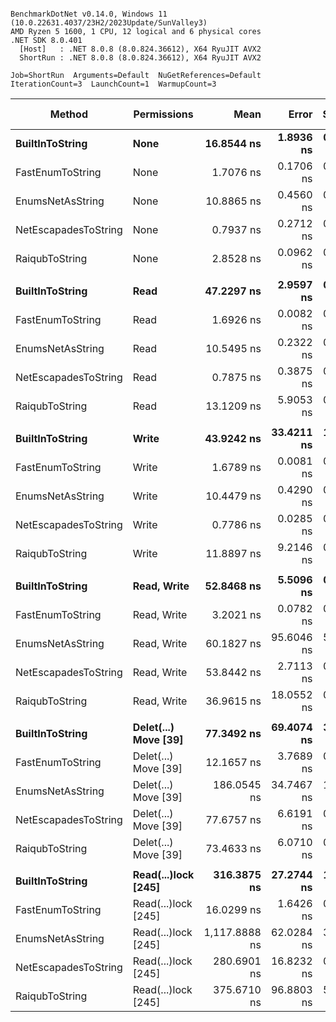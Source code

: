 ```

BenchmarkDotNet v0.14.0, Windows 11 (10.0.22631.4037/23H2/2023Update/SunValley3)
AMD Ryzen 5 1600, 1 CPU, 12 logical and 6 physical cores
.NET SDK 8.0.401
  [Host]   : .NET 8.0.8 (8.0.824.36612), X64 RyuJIT AVX2
  ShortRun : .NET 8.0.8 (8.0.824.36612), X64 RyuJIT AVX2

Job=ShortRun  Arguments=Default  NuGetReferences=Default  
IterationCount=3  LaunchCount=1  WarmupCount=3  

```
| Method               | Permissions          | Mean          | Error      | StdDev    | Ratio | RatioSD | Gen0   | Allocated | Alloc Ratio |
|--------------------- |--------------------- |--------------:|-----------:|----------:|------:|--------:|-------:|----------:|------------:|
| **BuiltInToString**      | **None**                 |    **16.8544 ns** |  **1.8936 ns** | **0.1038 ns** |  **1.00** |    **0.01** | **0.0057** |      **24 B** |        **1.00** |
| FastEnumToString     | None                 |     1.7076 ns |  0.1706 ns | 0.0093 ns |  0.10 |    0.00 |      - |         - |        0.00 |
| EnumsNetAsString     | None                 |    10.8865 ns |  0.4560 ns | 0.0250 ns |  0.65 |    0.00 |      - |         - |        0.00 |
| NetEscapadesToString | None                 |     0.7937 ns |  0.2712 ns | 0.0149 ns |  0.05 |    0.00 |      - |         - |        0.00 |
| RaiqubToString       | None                 |     2.8528 ns |  0.0962 ns | 0.0053 ns |  0.17 |    0.00 |      - |         - |        0.00 |
|                      |                      |               |            |           |       |         |        |           |             |
| **BuiltInToString**      | **Read**                 |    **47.2297 ns** |  **2.9597 ns** | **0.1622 ns** |  **1.00** |    **0.00** | **0.0057** |      **24 B** |        **1.00** |
| FastEnumToString     | Read                 |     1.6926 ns |  0.0082 ns | 0.0004 ns |  0.04 |    0.00 |      - |         - |        0.00 |
| EnumsNetAsString     | Read                 |    10.5495 ns |  0.2322 ns | 0.0127 ns |  0.22 |    0.00 |      - |         - |        0.00 |
| NetEscapadesToString | Read                 |     0.7875 ns |  0.3875 ns | 0.0212 ns |  0.02 |    0.00 |      - |         - |        0.00 |
| RaiqubToString       | Read                 |    13.1209 ns |  5.9053 ns | 0.3237 ns |  0.28 |    0.01 |      - |         - |        0.00 |
|                      |                      |               |            |           |       |         |        |           |             |
| **BuiltInToString**      | **Write**                |    **43.9242 ns** | **33.4211 ns** | **1.8319 ns** |  **1.00** |    **0.05** | **0.0057** |      **24 B** |        **1.00** |
| FastEnumToString     | Write                |     1.6789 ns |  0.0081 ns | 0.0004 ns |  0.04 |    0.00 |      - |         - |        0.00 |
| EnumsNetAsString     | Write                |    10.4479 ns |  0.4290 ns | 0.0235 ns |  0.24 |    0.01 |      - |         - |        0.00 |
| NetEscapadesToString | Write                |     0.7786 ns |  0.0285 ns | 0.0016 ns |  0.02 |    0.00 |      - |         - |        0.00 |
| RaiqubToString       | Write                |    11.8897 ns |  9.2146 ns | 0.5051 ns |  0.27 |    0.01 |      - |         - |        0.00 |
|                      |                      |               |            |           |       |         |        |           |             |
| **BuiltInToString**      | **Read, Write**          |    **52.8468 ns** |  **5.5096 ns** | **0.3020 ns** |  **1.00** |    **0.01** | **0.0172** |      **72 B** |        **1.00** |
| FastEnumToString     | Read, Write          |     3.2021 ns |  0.0782 ns | 0.0043 ns |  0.06 |    0.00 |      - |         - |        0.00 |
| EnumsNetAsString     | Read, Write          |    60.1827 ns | 95.6046 ns | 5.2404 ns |  1.14 |    0.09 | 0.0362 |     152 B |        2.11 |
| NetEscapadesToString | Read, Write          |    53.8442 ns |  2.7113 ns | 0.1486 ns |  1.02 |    0.01 | 0.0172 |      72 B |        1.00 |
| RaiqubToString       | Read, Write          |    36.9615 ns | 18.0552 ns | 0.9897 ns |  0.70 |    0.02 | 0.0114 |      48 B |        0.67 |
|                      |                      |               |            |           |       |         |        |           |             |
| **BuiltInToString**      | **Delet(...) Move [39]** |    **77.3492 ns** | **69.4074 ns** | **3.8045 ns** |  **1.00** |    **0.06** | **0.0305** |     **128 B** |        **1.00** |
| FastEnumToString     | Delet(...) Move [39] |    12.1657 ns |  3.7689 ns | 0.2066 ns |  0.16 |    0.01 | 0.0076 |      32 B |        0.25 |
| EnumsNetAsString     | Delet(...) Move [39] |   186.0545 ns | 34.7467 ns | 1.9046 ns |  2.41 |    0.10 | 0.1070 |     448 B |        3.50 |
| NetEscapadesToString | Delet(...) Move [39] |    77.6757 ns |  6.6191 ns | 0.3628 ns |  1.01 |    0.04 | 0.0305 |     128 B |        1.00 |
| RaiqubToString       | Delet(...) Move [39] |    73.4633 ns |  6.0710 ns | 0.3328 ns |  0.95 |    0.04 | 0.0248 |     104 B |        0.81 |
|                      |                      |               |            |           |       |         |        |           |             |
| **BuiltInToString**      | **Read(...)lock [245]**  |   **316.3875 ns** | **27.2744 ns** | **1.4950 ns** |  **1.00** |    **0.01** | **0.1278** |     **536 B** |        **1.00** |
| FastEnumToString     | Read(...)lock [245]  |    16.0299 ns |  1.6426 ns | 0.0900 ns |  0.05 |    0.00 | 0.0115 |      48 B |        0.09 |
| EnumsNetAsString     | Read(...)lock [245]  | 1,117.8888 ns | 62.0284 ns | 3.4000 ns |  3.53 |    0.02 | 0.3300 |    1384 B |        2.58 |
| NetEscapadesToString | Read(...)lock [245]  |   280.6901 ns | 16.8232 ns | 0.9221 ns |  0.89 |    0.00 | 0.1278 |     536 B |        1.00 |
| RaiqubToString       | Read(...)lock [245]  |   375.6710 ns | 96.8803 ns | 5.3103 ns |  1.19 |    0.02 | 0.1221 |     512 B |        0.96 |
